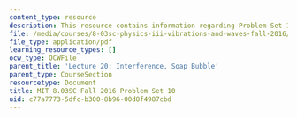 ```yaml
---
content_type: resource
description: This resource contains information regarding Problem Set 10
file: /media/courses/8-03sc-physics-iii-vibrations-and-waves-fall-2016/c77a77735dfcb3008b9600d8f4987cbd_MIT8_03SCF16_ProblemSet10.pdf
file_type: application/pdf
learning_resource_types: []
ocw_type: OCWFile
parent_title: 'Lecture 20: Interference, Soap Bubble'
parent_type: CourseSection
resourcetype: Document
title: MIT 8.03SC Fall 2016 Problem Set 10
uid: c77a7773-5dfc-b300-8b96-00d8f4987cbd
---
```

